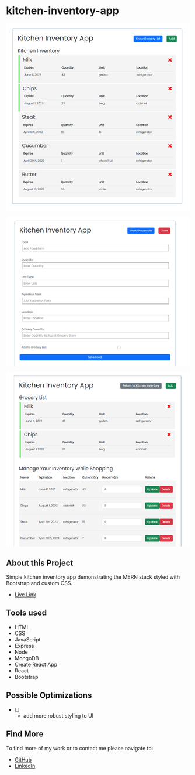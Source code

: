 # kitchen-inventory-app

![Screenshot of Kitchen Inventory View](https://github.com/jonahollis/kitchen-inventory-app/blob/main/public/img/kitch-inv-1.png?raw=true)

![Screenshot of Add Item View](https://github.com/jonahollis/kitchen-inventory-app/blob/main/public/img/kitch-inv-3.png?raw=true)

![Screenshot of Grocery List & Inventory Management View](https://github.com/jonahollis/kitchen-inventory-app/blob/main/public/img/kitch-inv-2.png?raw=true)

## About this Project
Simple kitchen inventory app demonstrating the MERN stack styled with Bootstrap and custom CSS.

-  [Live Link](#)

## Tools used

- HTML
- CSS
- JavaScript
- Express
- Node
- MongoDB
- Create React App
- React
- Bootstrap

## Possible Optimizations

- [ ] - add more robust styling to UI

## Find More

To find more of my work or to contact me please navigate to:

- [GitHub](https://github.com/jonahollis)
- [LinkedIn](https://www.linkedin.com/in/jonah-hollis/)